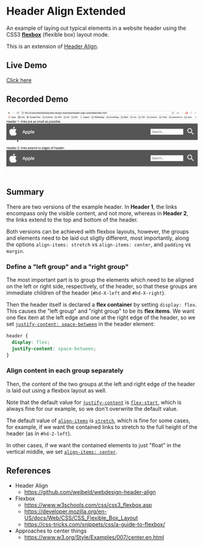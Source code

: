 # Header Align Extended

An example of laying out typical elements in a website header using the CSS3 **[flexbox](https://www.w3schools.com/css/css3_flexbox.asp)** (flexible box) layout mode.

This is an extension of [Header Align](https://github.com/weibeld/webdesign-header-align).

## Live Demo

[Click here](https://weibeld.github.io/webdesign-header-align-extended/)

## Recorded Demo

![Walkthrough](walkthrough.gif)

## Summary

There are two versions of the example header. In **Header 1**, the links encompass only the visible content, and not more, whereas in **Header 2**, the links extend to the top and bottom of the header.

Both versions can be achieved with flexbox layouts, however, the groups and elements need to be laid out sligtly different, most importantly, along the options `align-items: stretch` vs `align-items: center`, and `padding` vs `margin`.

### Define a "left group" and a "right group"

The most important part is to group the elements which need to be aligned on the left or right side, respectively, of the header, so that these groups are immediate children of the header (`#hd-X-left` and `#hd-X-right`).

Then the header itself is declared a **flex container** by setting `display: flex`. This causes the "left group" and "right group" to be its **flex items**. We want one flex item at the left edge and one at the right edge of the header, so we set [`justify-content: space-between`](https://www.w3schools.com/cssref/playit.asp?filename=playcss_justify-content&preval=space-between) in the header element:

~~~css
header {
  display: flex;
  justify-content: space-between;
}
~~~

### Align content in each group separately

Then, the content of the two groups at the left and right edge of the header is laid out using a flexbox layout as well.

Note that the default value for [`justify-content`](https://www.w3schools.com/cssref/css3_pr_justify-content.asp) is [`flex-start`](https://www.w3schools.com/cssref/playit.asp?filename=playcss_justify-content&preval=flex-start), which is always fine for our example, so we don't overwrite the default value.

The default value of [`align-items`](https://www.w3schools.com/cssref/css3_pr_align-items.asp) is [`stretch`](https://www.w3schools.com/cssref/playit.asp?filename=playcss_align-items&preval=stretch), which is fine for some cases, for example, if we want the contained links to stretch to the full height of the header (as in `#hd-2-left`).

In other cases, if we want the contained elements to just "float" in the vertical middle, we set [`align-items: center`](https://www.w3schools.com/cssref/playit.asp?filename=playcss_align-items&preval=center).

## References

- Header Align
    - <https://github.com/weibeld/webdesign-header-align>
- Flexbox
    - <https://www.w3schools.com/css/css3_flexbox.asp>
    - <https://developer.mozilla.org/en-US/docs/Web/CSS/CSS_Flexible_Box_Layout>
    - <https://css-tricks.com/snippets/css/a-guide-to-flexbox/>
- Approaches to center things
    - <https://www.w3.org/Style/Examples/007/center.en.html>
